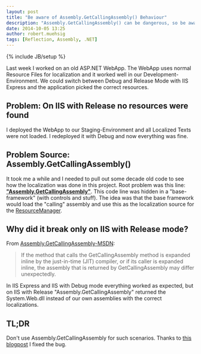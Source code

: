```yaml
---
layout: post
title: "Be aware of Assembly.GetCallingAssembly() Behaviour"
description: "Assembly.GetCallingAssembly() can be dangerous, so be aware if you use it."
date: 2014-10-05 13:25
author: robert.muehsig
tags: [Reflection, Assembly, .NET]
---
```

{% include JB/setup %}

Last week I worked on an old ASP.NET WebApp. The WebApp uses normal Resource Files for localization and it worked well in our Development-Environment. We could switch between Debug and Release Mode with IIS Express and the application picked the correct resources.

## Problem: On IIS with Release no resources were found
I deployed the WebApp to our Staging-Environment and all Localized Texts were not loaded. I redeployed it with Debug and now everything was fine. 

## Problem Source: Assembly.GetCallingAssembly()
It took me a while and I needed to pull out some decade old code to see how the localization was done in this project. Root problem was this line: [__"Assembly.GetCallingAssembly"__](http://msdn.microsoft.com/en-us/library/system.reflection.assembly.getcallingassembly(v=vs.110).aspx). This code line was hidden in a "base-framework" (with controls and stuff). 
The idea was that the base framework would load the "calling" assembly and use this as the localization source for the [ResourceManager](http://msdn.microsoft.com/en-us/library/system.resources.resourcemanager(v=vs.110).aspx). 

## Why did it break only on IIS with Release mode?
From [Assembly.GetCallingAssembly-MSDN](http://msdn.microsoft.com/en-us/library/system.reflection.assembly.getcallingassembly(v=vs.110).aspx):

> If the method that calls the GetCallingAssembly method is expanded inline by the just-in-time (JIT) compiler, or if its caller is expanded inline, the assembly that is returned by GetCallingAssembly may differ unexpectedly.

In IIS Express and IIS with Debug mode everything worked as expected, but on IIS with Release "Assembly.GetCallingAssembly" returned the System.Web.dll instead of our own assemblies with the correct localizations.

## TL;DR
Don't use Assembly.GetCallingAssembly for such scenarios. Thanks to [this blogpost](http://blog.idm.fr/2011/09/why-getcallingassembly-is-dangerous.html) I fixed the bug.